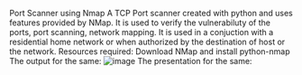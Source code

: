 Port Scanner using Nmap
A TCP Port scanner created with python and uses features provided by NMap. It is used to verify the vulnerabiluty of the ports, port scanning, network mapping. It is used in a conjuction with a residential home network or when authorized by the destination of host or the network.
Resources required:
Download NMap
and install python-nmap
The output for the same:
![image](https://user-images.githubusercontent.com/84178750/220718878-d5f0b7e5-3e4d-4a35-9fcb-5243d166443e.png)
The presentation for the same:
